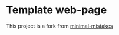# Template web-page

This project is a fork from [minimal-mistakes](https://mmistakes.github.io/minimal-mistakes/)
